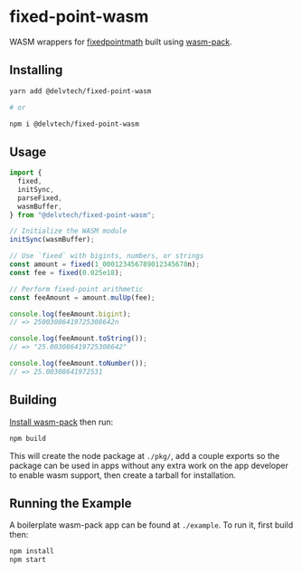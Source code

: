 # fixed-point-wasm

WASM wrappers for
[fixedpointmath](https://github.com/delvtech/hyperdrive-rs/tree/main/crates/fixedpointmath)
built using [wasm-pack](https://github.com/rustwasm/wasm-pack).

## Installing

```sh
yarn add @delvtech/fixed-point-wasm

# or

npm i @delvtech/fixed-point-wasm
```

## Usage

```ts
import {
  fixed,
  initSync,
  parseFixed,
  wasmBuffer,
} from "@delvtech/fixed-point-wasm";

// Initialize the WASM module
initSync(wasmBuffer);

// Use `fixed` with bigints, numbers, or strings
const amount = fixed(1_000123456789012345678n);
const fee = fixed(0.025e18);

// Perform fixed-point arithmetic
const feeAmount = amount.mulUp(fee);

console.log(feeAmount.bigint);
// => 25003086419725308642n

console.log(feeAmount.toString());
// => "25.003086419725308642"

console.log(feeAmount.toNumber());
// => 25.00308641972531
```

## Building

[Install wasm-pack](https://rustwasm.github.io/wasm-pack/installer/) then run:

```sh
npm build
```

This will create the node package at `./pkg/`, add a couple exports so the
package can be used in apps without any extra work on the app developer to
enable wasm support, then create a tarball for installation.

## Running the Example

A boilerplate wasm-pack app can be found at `./example`. To run it, first build
then:

```sh
npm install
npm start
```
